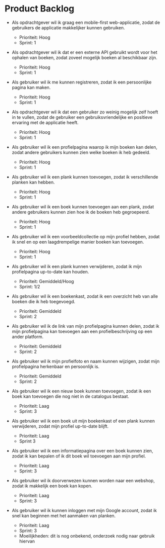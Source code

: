 # Product Backlog

- Als opdrachtgever wil ik graag een mobile-first web-applicatie, zodat de gebruikers de applicatie makkelijker kunnen gebruiken.

  - Prioriteit: Hoog
  - Sprint: 1

- Als opdrachtgever wil ik dat er een externe API gebruikt wordt voor het ophalen van boeken, zodat zoveel mogelijk boeken al beschikbaar zijn.

  - Prioriteit: Hoog
  - Sprint: 1

- Als gebruiker wil ik me kunnen registreren, zodat ik een persoonlijke pagina kan maken.

  - Prioriteit: Hoog
  - Sprint: 1

- Als opdrachtgever wil ik dat een gebruiker zo weinig mogelijk zelf hoeft in te vullen, zodat de gebruiker een gebruiksvriendelijke en positieve ervaring met de applicatie heeft.

  - Prioriteit: Hoog
  - Sprint: 1

- Als gebruiker wil ik een profielpagina waarop ik mijn boeken kan delen, zodat andere gebruikers kunnen zien welke boeken ik heb gedeeld.

  - Prioriteit: Hoog
  - Sprint: 1

- Als gebruiker wil ik een plank kunnen toevoegen, zodat ik verschillende planken kan hebben.

  - Prioriteit: Hoog
  - Sprint: 1

- Als gebruiker wil ik een boek kunnen toevoegen aan een plank, zodat andere gebruikers kunnen zien hoe ik de boeken heb gegroepeerd.

  - Prioriteit: Hoog
  - Sprint: 1

- Als gebruiker wil ik een voorbeeldcollectie op mijn profiel hebben, zodat ik snel en op een laagdrempelige manier boeken kan toevoegen.

  - Prioriteit: Hoog
  - Sprint: 1

- Als gebruiker wil ik een plank kunnen verwijderen, zodat ik mijn profielpagina up-to-date kan houden.

  - Prioriteit: Gemiddeld/Hoog
  - Sprint: 1/2

- Als gebruiker wil ik een boekenkast, zodat ik een overzicht heb van alle boeken die ik heb toegevoegd.

  - Prioriteit: Gemiddeld
  - Sprint: 2

- Als gebruiker wil ik de link van mijn profielpagina kunnen delen, zodat ik mijn profielpagina kan toevoegen aan een profielbeschrijving op een ander platform.

  - Prioriteit: Gemiddeld
  - Sprint: 2

- Als gebruiker wil ik mijn profielfoto en naam kunnen wijzigen, zodat mijn profielpagina herkenbaar en persoonlijk is.

  - Prioriteit: Gemiddeld
  - Sprint: 2

- Als gebruiker wil ik een nieuw boek kunnen toevoegen, zodat ik een boek kan toevoegen die nog niet in de catalogus bestaat.

  - Prioriteit: Laag
  - Sprint: 3

- Als gebruiker wil ik een boek uit mijn boekenkast of een plank kunnen verwijderen, zodat mijn profiel up-to-date blijft.

  - Prioriteit: Laag
  - Sprint 3

- Als gebruiker wil ik een informatiepagina over een boek kunnen zien, zodat ik kan bepalen of ik dit boek wil toevoegen aan mijn profiel.

  - Prioriteit: Laag
  - Sprint: 3

- Als gebruiker wil ik doorverwezen kunnen worden naar een webshop, zodat ik makkelijk een boek kan kopen.

  - Prioriteit: Laag
  - Sprint: 3

- Als gebruiker wil ik kunnen inloggen met mijn Google account, zodat ik snel kan beginnen met het aanmaken van planken.
  - Prioriteit: Laag
  - Sprint: 3
  - Moeilijkheden: dit is nog onbekend, onderzoek nodig naar gebruik hiervan
